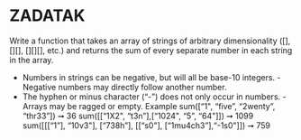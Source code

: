 # ZADATAK

Write a function that takes an array of strings of arbitrary dimensionality ([], [][], [][][], etc.)
and returns the sum of every separate number in each string in the array.

- Numbers in strings can be negative, but will all be base-10 integers. - Negative numbers may directly follow another number.
- The hyphen or minus character (“-”) does not only occur in numbers. - Arrays may be ragged or empty.
  Example
  sum([“1", “five”, “2wenty”, “thr33”]) ➞ 36
  sum([[“1X2", “t3n”],[“1024", “5”, “64"]]) ➞ 1099
  sum([[[“1”], “10v3"], [“738h”], [[“s0"], [“1mu4ch3”],“-1s0"]]) ➞ 759

